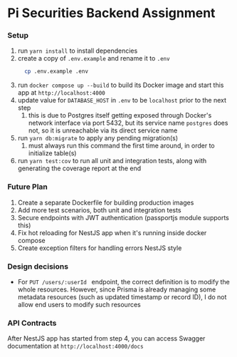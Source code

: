 # Pi Securities Backend Assignment

### Setup

1. run `yarn install` to install dependencies
2. create a copy of `.env.example` and rename it to `.env`
   ```sh
     cp .env.example .env
   ```
3. run `docker compose up --build` to build its Docker image and start this app at `http://localhost:4000`
4. update value for `DATABASE_HOST` in `.env` to be `localhost` prior to the next step
   1. this is due to Postgres itself getting exposed through Docker's network interface via port 5432, but its service name `postgres` does not, so it is unreachable via its direct service name
5. run `yarn db:migrate` to apply any pending migration(s)
   1. must always run this command the first time around, in order to initialize table(s)
6. run `yarn test:cov` to run all unit and integration tests, along with generating the coverage report at the end

### Future Plan

1. Create a separate Dockerfile for building production images
2. Add more test scenarios, both unit and integration tests
3. Secure endpoints with JWT authentication (passportjs module supports this)
4. Fix hot reloading for NestJS app when it's running inside docker compose
5. Create exception filters for handling errors NestJS style

### Design decisions

- For `PUT /users/:userId ` endpoint, the correct definition is to modify the whole resources. However, since Prisma is already managing some metadata resources (such as updated timestamp or record ID), I do not allow end users to modify such resources

### API Contracts

After NestJS app has started from step 4, you can access Swagger documentation at `http://localhost:4000/docs`

